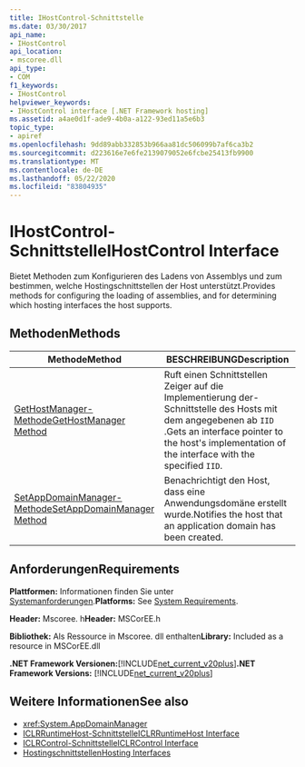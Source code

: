 ```yaml
---
title: IHostControl-Schnittstelle
ms.date: 03/30/2017
api_name:
- IHostControl
api_location:
- mscoree.dll
api_type:
- COM
f1_keywords:
- IHostControl
helpviewer_keywords:
- IHostControl interface [.NET Framework hosting]
ms.assetid: a4ae0d1f-ade9-4b0a-a122-93ed11a5e6b3
topic_type:
- apiref
ms.openlocfilehash: 9dd89abb332853b966aa81dc506099b7af6ca3b2
ms.sourcegitcommit: d223616e7e6fe2139079052e6fcbe25413fb9900
ms.translationtype: MT
ms.contentlocale: de-DE
ms.lasthandoff: 05/22/2020
ms.locfileid: "83804935"
---
```

# <a name="ihostcontrol-interface"></a><span data-ttu-id="619ef-102">IHostControl-Schnittstelle</span><span class="sxs-lookup"><span data-stu-id="619ef-102">IHostControl Interface</span></span>
<span data-ttu-id="619ef-103">Bietet Methoden zum Konfigurieren des Ladens von Assemblys und zum bestimmen, welche Hostingschnittstellen der Host unterstützt.</span><span class="sxs-lookup"><span data-stu-id="619ef-103">Provides methods for configuring the loading of assemblies, and for determining which hosting interfaces the host supports.</span></span>  
  
## <a name="methods"></a><span data-ttu-id="619ef-104">Methoden</span><span class="sxs-lookup"><span data-stu-id="619ef-104">Methods</span></span>  
  
|<span data-ttu-id="619ef-105">Methode</span><span class="sxs-lookup"><span data-stu-id="619ef-105">Method</span></span>|<span data-ttu-id="619ef-106">BESCHREIBUNG</span><span class="sxs-lookup"><span data-stu-id="619ef-106">Description</span></span>|  
|------------|-----------------|  
|[<span data-ttu-id="619ef-107">GetHostManager-Methode</span><span class="sxs-lookup"><span data-stu-id="619ef-107">GetHostManager Method</span></span>](ihostcontrol-gethostmanager-method.md)|<span data-ttu-id="619ef-108">Ruft einen Schnittstellen Zeiger auf die Implementierung der-Schnittstelle des Hosts mit dem angegebenen ab `IID` .</span><span class="sxs-lookup"><span data-stu-id="619ef-108">Gets an interface pointer to the host's implementation of the interface with the specified `IID`.</span></span>|  
|[<span data-ttu-id="619ef-109">SetAppDomainManager-Methode</span><span class="sxs-lookup"><span data-stu-id="619ef-109">SetAppDomainManager Method</span></span>](ihostcontrol-setappdomainmanager-method.md)|<span data-ttu-id="619ef-110">Benachrichtigt den Host, dass eine Anwendungsdomäne erstellt wurde.</span><span class="sxs-lookup"><span data-stu-id="619ef-110">Notifies the host that an application domain has been created.</span></span>|  
  
## <a name="requirements"></a><span data-ttu-id="619ef-111">Anforderungen</span><span class="sxs-lookup"><span data-stu-id="619ef-111">Requirements</span></span>  
 <span data-ttu-id="619ef-112">**Plattformen:** Informationen finden Sie unter [Systemanforderungen](../../get-started/system-requirements.md).</span><span class="sxs-lookup"><span data-stu-id="619ef-112">**Platforms:** See [System Requirements](../../get-started/system-requirements.md).</span></span>  
  
 <span data-ttu-id="619ef-113">**Header:** Mscoree. h</span><span class="sxs-lookup"><span data-stu-id="619ef-113">**Header:** MSCorEE.h</span></span>  
  
 <span data-ttu-id="619ef-114">**Bibliothek:** Als Ressource in Mscoree. dll enthalten</span><span class="sxs-lookup"><span data-stu-id="619ef-114">**Library:** Included as a resource in MSCorEE.dll</span></span>  
  
 <span data-ttu-id="619ef-115">**.NET Framework Versionen:**[!INCLUDE[net_current_v20plus](../../../../includes/net-current-v20plus-md.md)]</span><span class="sxs-lookup"><span data-stu-id="619ef-115">**.NET Framework Versions:** [!INCLUDE[net_current_v20plus](../../../../includes/net-current-v20plus-md.md)]</span></span>  
  
## <a name="see-also"></a><span data-ttu-id="619ef-116">Weitere Informationen</span><span class="sxs-lookup"><span data-stu-id="619ef-116">See also</span></span>

- <xref:System.AppDomainManager>
- [<span data-ttu-id="619ef-117">ICLRRuntimeHost-Schnittstelle</span><span class="sxs-lookup"><span data-stu-id="619ef-117">ICLRRuntimeHost Interface</span></span>](iclrruntimehost-interface.md)
- [<span data-ttu-id="619ef-118">ICLRControl-Schnittstelle</span><span class="sxs-lookup"><span data-stu-id="619ef-118">ICLRControl Interface</span></span>](iclrcontrol-interface.md)
- [<span data-ttu-id="619ef-119">Hostingschnittstellen</span><span class="sxs-lookup"><span data-stu-id="619ef-119">Hosting Interfaces</span></span>](hosting-interfaces.md)
